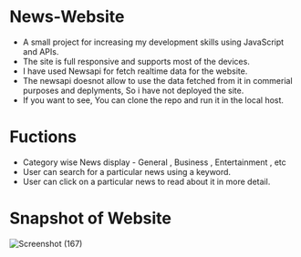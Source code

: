 # News-Website
- A small project for increasing my development skills using JavaScript and APIs.
- The site is full responsive and supports most of the devices.
- I have used Newsapi for fetch realtime data for the website.
- The newsapi doesnot allow to use the data fetched from it in commerial purposes and deplyments, So i have not deployed the site.
- If you want to see, You can clone the repo and run it in the local host.

# Fuctions
- Category wise News display - General , Business , Entertainment , etc
- User can search for a particular news using a keyword.
- User can click on a particular news to read about it in more detail.

# Snapshot of Website

![Screenshot (167)](https://user-images.githubusercontent.com/102520687/215258420-48bab96d-9862-4385-abdf-0ccfe078e226.jpg)
